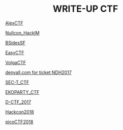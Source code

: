<h1 align="center">WRITE-UP CTF</h1>

<a href="https://github.com/Ne0Lux-C1Ph3r/WRITE-UP/tree/master/AlexCTF" target="_blank">AlexCTF</a>

<a href="https://github.com/Ne0Lux-C1Ph3r/WRITE-UP/tree/master/Nullcon_HackIM" target="_blank">Nullcon_HackIM</a>

<a href="https://github.com/Ne0Lux-C1Ph3r/WRITE-UP/tree/master/BSidesSF" target="_blank">BSidesSF</a>

<a href="https://github.com/Ne0Lux-C1Ph3r/WRITE-UP/tree/master/EasyCTF" target="_blank">EasyCTF</a>

<a href="https://github.com/Ne0Lux-C1Ph3r/WRITE-UP/tree/master/VolgaCTF/VC.md" target="_blank">VolgaCTF</a>

<a href="https://github.com/Ne0Lux-C1Ph3r/WRITE-UP/tree/master/denyall.com/flag.md" target="_blank">denyall.com for ticket NDH2017</a>

<a href="https://github.com/Ne0Lux-C1Ph3r/WRITE-UP/tree/master/SEC-T_CTF/Report.md" target="_blank">SEC-T_CTF</a>

<a href="https://github.com/Ne0Lux-C1Ph3r/WRITE-UP/tree/master/EKOPARTY_CTF" target="_blank">EKOPARTY_CTF</a>

<a href="https://github.com/Ne0Lux-C1Ph3r/WRITE-UP/tree/master/D-CTF_2017" target="_blank">D-CTF_2017</a>

<a href="https://github.com/Ne0Lux-C1Ph3r/WRITE-UP/tree/master/Hackcon2018" target="_blank">Hackcon2018</a>

<a href="https://github.com/Ne0Lux-C1Ph3r/WRITE-UP/tree/master/picoCTF2018/index.md" target="_blank">picoCTF2018</a>
